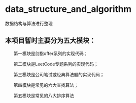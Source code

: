 # data_structure_and_algorithm
数据结构与算法进行整理

## 本项目暂时主要分为五大模块：
  &nbsp;&nbsp;&nbsp;&nbsp;&nbsp;&nbsp;&nbsp;第一模块是剑指offer系列的实现代码；
  
  &nbsp;&nbsp;&nbsp;&nbsp;&nbsp;&nbsp;&nbsp;第二模块是LeetCode专题系列的实现代码；

  &nbsp;&nbsp;&nbsp;&nbsp;&nbsp;&nbsp;&nbsp;第三模块是公司笔试或经典算法题的实现代码；
  
  &nbsp;&nbsp;&nbsp;&nbsp;&nbsp;&nbsp;&nbsp;第四模块是常见的六大查找算法；
  
  &nbsp;&nbsp;&nbsp;&nbsp;&nbsp;&nbsp;&nbsp;第五模块是常见的八大排序算法
